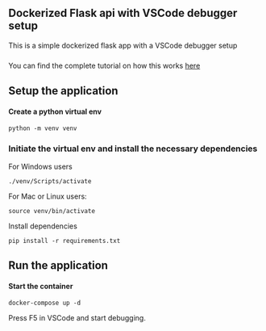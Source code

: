 ## Dockerized Flask api with VSCode debugger setup

This is a simple dockerized flask app with a VSCode debugger setup
###
You can find the complete tutorial on how this works [here](https://dev.to)

## Setup the application


#### Create a python virtual env

```
python -m venv venv
```

### Initiate the virtual env and install the necessary dependencies

For Windows users
```
./venv/Scripts/activate
```

For Mac or Linux users:
```
source venv/bin/activate
```

Install dependencies
```
pip install -r requirements.txt
```

## Run the application


#### Start the container

```
docker-compose up -d
```

Press F5 in VSCode and start debugging.
